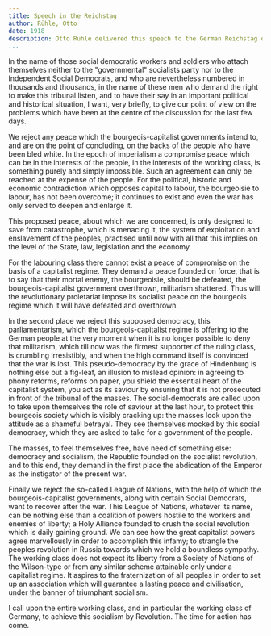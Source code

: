 ```yaml
---
title: Speech in the Reichstag
author: Rühle, Otto
date: 1918
description: Otto Ruhle delivered this speech to the German Reichstag on 25 October 1918. In it, he denounced the Kaiser, the German military, parliament, and -- prophetically -- the Social Democrats. Taken from <https://www.marxists.org/archive/ruhle/1918/ruhle01.htm>.
...
```


In the name of those social democratic workers and soldiers who attach themselves neither to the "governmental" socialists party nor to the Independent Social Democrats, and who are nevertheless numbered in thousands and thousands, in the name of these men who demand the right to make this tribunal listen, and to have their say in an important political and historical situation, I want, very briefly, to give our point of view on the problems which have been at the centre of the discussion for the last few days.

We reject any peace which the bourgeois-capitalist governments intend to, and are on the point of concluding, on the backs of the people who have been bled white. In the epoch of imperialism a compromise peace which can be in the interests of the people, in the interests of the working class, is something purely and simply impossible. Such an agreement can only be reached at the expense of the people. For the political, historic and economic contradiction which opposes capital to labour, the bourgeoisie to labour, has not been overcome; it continues to exist and even the war has only served to deepen and enlarge it.

This proposed peace, about which we are concerned, is only designed to save from catastrophe, which is menacing it, the system of exploitation and enslavement of the peoples, practised until now with all that this implies on the level of the State, law, legislation and the economy.

For the labouring class there cannot exist a peace of compromise on the basis of a capitalist regime. They demand a peace founded on force, that is to say that their mortal enemy, the bourgeoisie, should be defeated, the bourgeois-capitalist government overthrown, militarism shattered. Thus will the revolutionary proletariat impose its socialist peace on the bourgeois regime which it will have defeated and overthrown.

In the second place we reject this supposed democracy, this parliamentarism, which the bourgeois-capitalist regime is offering to the German people at the very moment when it is no longer possible to deny that militarism, which till now was the firmest supporter of the ruling class, is crumbling irresistibly, and when the high command itself is convinced that the war is lost. This pseudo-democracy by the grace of Hindenburg is nothing else but a fig-leaf, an illusion to mislead opinion: in agreeing to phony reforms, reforms on paper, you shield the essential heart of the capitalist system, you act as its saviour by ensuring that it is not prosecuted in front of the tribunal of the masses. The social-democrats are called upon to take upon themselves the role of saviour at the last hour, to protect this bourgeois society which is visibly cracking up: the masses look upon the attitude as a shameful betrayal. They see themselves mocked by this social democracy, which they are asked to take for a government of the people.

The masses, to feel themselves free, have need of something else: democracy and socialism, the Republic founded on the socialist revolution, and to this end, they demand in the first place the abdication of the Emperor as the instigator of the present war.

Finally we reject the so-called League of Nations, with the help of which the bourgeois-capitalist governments, along with certain Social Democrats, want to recover after the war. This League of Nations, whatever its name, can be nothing else than a coalition of powers hostile to the workers and enemies of liberty; a Holy Alliance founded to crush the social revolution which is daily gaining ground. We can see how the great capitalist powers agree marvellously in order to accomplish this infamy; to strangle the peoples revolution in Russia towards which we hold a boundless sympathy. The working class does not expect its liberty from a Society of Nations of the Wilson-type or from any similar scheme attainable only under a capitalist regime. It aspires to the fraternization of all peoples in order to set up an association which will guarantee a lasting peace and civilisation, under the banner of triumphant socialism.

I call upon the entire working class, and in particular the working class of Germany, to achieve this socialism by Revolution. The time for action has come.
